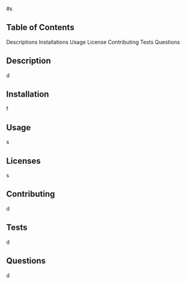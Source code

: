 #s

## Table of Contents

Descriptions
Installations
Usage
License
Contributing
Tests
Questions

## Description
d

## Installation
f

## Usage
s

## Licenses
s

## Contributing
d

## Tests
d

## Questions
d


